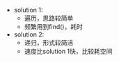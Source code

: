 - solution 1:
   - 遍历，思路较简单
   - 频繁用到find()，耗时
- solution 2:
   - 递归，形式较简洁
   - 速度比solution 1快，比较耗空间
